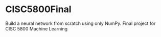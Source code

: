 # CISC5800Final

Build a neural network from scratch using only NumPy.
Final project for CISC 5800 Machine Learning